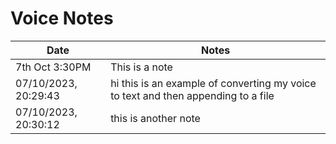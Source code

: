 # Voice Notes

| Date                 | Notes                                                                             |
| -------------------- | --------------------------------------------------------------------------------- |
| 7th Oct 3:30PM       | This is a note                                                                    |
| 07/10/2023, 20:29:43 | hi this is an example of converting my voice to text and then appending to a file |
| 07/10/2023, 20:30:12 | this is another note                                                              |

